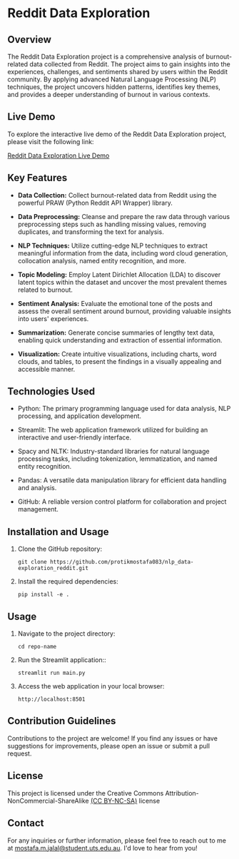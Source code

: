 # Reddit Data Exploration


## Overview

The Reddit Data Exploration project is a comprehensive analysis of burnout-related data collected from Reddit. The project aims to gain insights into the experiences, challenges, and sentiments shared by users within the Reddit community. By applying advanced Natural Language Processing (NLP) techniques, the project uncovers hidden patterns, identifies key themes, and provides a deeper understanding of burnout in various contexts.

## Live Demo

To explore the interactive live demo of the Reddit Data Exploration project, please visit the following link:

[Reddit Data Exploration Live Demo](https://protikmostafa083-nlp-data-exploration-reddit-main-vf3w32.streamlit.app/)

## Key Features

- **Data Collection:** Collect burnout-related data from Reddit using the powerful PRAW (Python Reddit API Wrapper) library.

- **Data Preprocessing:** Cleanse and prepare the raw data through various preprocessing steps such as handling missing values, removing duplicates, and transforming the text for analysis.

- **NLP Techniques:** Utilize cutting-edge NLP techniques to extract meaningful information from the data, including word cloud generation, collocation analysis, named entity recognition, and more.

- **Topic Modeling:** Employ Latent Dirichlet Allocation (LDA) to discover latent topics within the dataset and uncover the most prevalent themes related to burnout.

- **Sentiment Analysis:** Evaluate the emotional tone of the posts and assess the overall sentiment around burnout, providing valuable insights into users' experiences.

- **Summarization:** Generate concise summaries of lengthy text data, enabling quick understanding and extraction of essential information.

- **Visualization:** Create intuitive visualizations, including charts, word clouds, and tables, to present the findings in a visually appealing and accessible manner.

## Technologies Used

- Python: The primary programming language used for data analysis, NLP processing, and application development.

- Streamlit: The web application framework utilized for building an interactive and user-friendly interface.

- Spacy and NLTK: Industry-standard libraries for natural language processing tasks, including tokenization, lemmatization, and named entity recognition.

- Pandas: A versatile data manipulation library for efficient data handling and analysis.

- GitHub: A reliable version control platform for collaboration and project management.

## Installation and Usage

1. Clone the GitHub repository:

   ```shell
   git clone https://github.com/protikmostafa083/nlp_data-exploration_reddit.git

2. Install the required dependencies:
   ```shell
   pip install -e .

## Usage

1. Navigate to the project directory:

   ```shell
   cd repo-name
   
2. Run the Streamlit application::
   ```shell
   streamlit run main.py

3. Access the web application in your local browser:
    ```shell
   http://localhost:8501

## Contribution Guidelines
Contributions to the project are welcome! If you find any issues or have suggestions for improvements, please open an issue or submit a pull request.

## License
This project is licensed under the Creative Commons Attribution-NonCommercial-ShareAlike [(CC BY-NC-SA)]((https://creativecommons.org/licenses/by-nc-sa/)) license

## Contact
For any inquiries or further information, please feel free to reach out to me at mostafa.m.jalal@student.uts.edu.au. I'd love to hear from you!